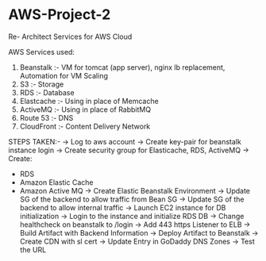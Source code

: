 # AWS-Project-2

Re- Architect Services for AWS Cloud

AWS Services used:
1. Beanstalk :- VM for tomcat (app server), nginx lb replacement, Automation for VM Scaling
2. S3 :- Storage
3. RDS :- Database
4. Elastcache :- Using in place of Memcache
5. ActiveMQ :- Using in place of RabbitMQ
6. Route 53 :- DNS
7. CloudFront :- Content Delivery Network


STEPS TAKEN:-
-> Log to aws account
-> Create key-pair for beanstalk instance login
-> Create security group for Elasticache, RDS, ActiveMQ
-> Create:
   - RDS
   - Amazon Elastic Cache
   - Amazon Active MQ
-> Create Elastic Beanstalk Environment
-> Update SG of the backend to allow traffic from Bean SG
-> Update SG of the backend to allow internal traffic
-> Launch EC2 instance for DB initialization
-> Login to the instance and initialize RDS DB
-> Change healthcheck on beanstalk to /login
-> Add 443 https Listener to ELB
-> Build Artifact with Backend Information
-> Deploy Artifact to Beanstalk
-> Create CDN with sl cert
-> Update Entry in GoDaddy DNS Zones
-> Test the URL




















